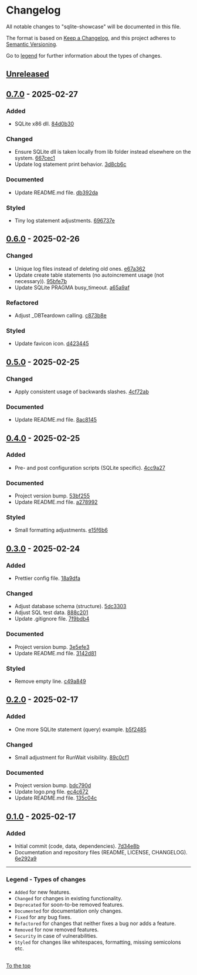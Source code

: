 #####

# Changelog

All notable changes to "sqlite-showcase" will be documented in this file.

The format is based on [Keep a Changelog](https://keepachangelog.com/en/1.0.0/),
and this project adheres to [Semantic Versioning](https://semver.org/spec/v2.0.0.html).

Go to [legend](#legend---types-of-changes) for further information about the types of changes.

## [Unreleased]

## [0.7.0] - 2025-02-27

### Added

- SQLite x86 dll. [84d0b30](https://github.com/sven-seyfert/sqlite-showcase/commit/84d0b303d9c66afc21b0de6568ea9910f5db0407)

### Changed

- Ensure SQLite dll is taken locally from lib folder instead elsewhere on the system. [667cec1](https://github.com/sven-seyfert/sqlite-showcase/commit/667cec1b8645ba3fb97d51c0694419b67fb45674)
- Update log statement print behavior. [3d8cb6c](https://github.com/sven-seyfert/sqlite-showcase/commit/3d8cb6cd98e115f533bfec50a4ebf58db361aa83)

### Documented

- Update README.md file. [db392da](https://github.com/sven-seyfert/sqlite-showcase/commit/db392dace3472f2276e4016011d770254842bbb8)

### Styled

- Tiny log statement adjustments. [696737e](https://github.com/sven-seyfert/sqlite-showcase/commit/696737e52a30ead01474a258ec10aaef9d8f659b)

## [0.6.0] - 2025-02-26

### Changed

- Unique log files instead of deleting old ones. [e67a362](https://github.com/sven-seyfert/sqlite-showcase/commit/e67a362384dcb86707088c12f460ac1ff1e5e396)
- Update create table statements (no autoincrement usage (not necessary)). [95bfe7b](https://github.com/sven-seyfert/sqlite-showcase/commit/95bfe7bee60ca23bef1bb50ee39efb044f3060d6)
- Update SQLite PRAGMA busy_timeout. [a65a9af](https://github.com/sven-seyfert/sqlite-showcase/commit/a65a9afe31b22fa20ff0c442e25064ae4a5602d0)

### Refactored

- Adjust _DBTeardown calling. [c873b8e](https://github.com/sven-seyfert/sqlite-showcase/commit/c873b8eb3626afc64d3b7a6206daa9da0c5f2236)

### Styled

- Update favicon icon. [d423445](https://github.com/sven-seyfert/sqlite-showcase/commit/d4234459e8be8cd683ed676be9203951c9642c07)

## [0.5.0] - 2025-02-25

### Changed

- Apply consistent usage of backwards slashes. [4cf72ab](https://github.com/sven-seyfert/sqlite-showcase/commit/4cf72ab6feea695944afb817a8e4b11d4cd51982)

### Documented

- Update README.md file. [8ac8145](https://github.com/sven-seyfert/sqlite-showcase/commit/8ac81459ce2ad576df381efb123f46e24e25d0bf)

## [0.4.0] - 2025-02-25

### Added

- Pre- and post configuration scripts (SQLite specific). [4cc9a27](https://github.com/sven-seyfert/sqlite-showcase/commit/4cc9a274a407908cbba69d80643383e33f25f7c0)

### Documented

- Project version bump. [53bf255](https://github.com/sven-seyfert/sqlite-showcase/commit/53bf255facc42d3542100ca94d104e713527b995)
- Update README.md file. [a278992](https://github.com/sven-seyfert/sqlite-showcase/commit/a2789920b63b62d1811df70dea767bf00b8b2d22)

### Styled

- Small formatting adjustments. [e15f6b6](https://github.com/sven-seyfert/sqlite-showcase/commit/e15f6b6bda89be9f693c24fc87ebc0dc5d4e9936)

## [0.3.0] - 2025-02-24

### Added

- Prettier config file. [18a9dfa](https://github.com/sven-seyfert/sqlite-showcase/commit/18a9dfa4f046c72862275a9b15c0de70950266c3)

### Changed

- Adjust database schema (structure). [5dc3303](https://github.com/sven-seyfert/sqlite-showcase/commit/5dc330384458b369bcb09150745806c7265be421)
- Adjust SQL test data. [888c201](https://github.com/sven-seyfert/sqlite-showcase/commit/888c201945cec928755ec0b7703d8e4e2d7ed112)
- Update .gitignore file. [7f9bdb4](https://github.com/sven-seyfert/sqlite-showcase/commit/7f9bdb47281548dab94889a4279cc4acbc36bdfc)

### Documented

- Project version bump. [3e5efe3](https://github.com/sven-seyfert/sqlite-showcase/commit/3e5efe3d8317db44dc58bf327a3f60db23155d65)
- Update README.md file. [3142d81](https://github.com/sven-seyfert/sqlite-showcase/commit/3142d81dc369bbb9da5db75c0bdd69d8804bc793)

### Styled

- Remove empty line. [c49a849](https://github.com/sven-seyfert/sqlite-showcase/commit/c49a849cfe1799317d3b9baa935e3812ac6d81ba)

## [0.2.0] - 2025-02-17

### Added

- One more SQLite statement (query) example. [b5f2485](https://github.com/sven-seyfert/sqlite-showcase/commit/b5f2485d910f28977a6382b8c720eb511283b3f6)

### Changed

- Small adjustment for RunWait visibility. [89c0cf1](https://github.com/sven-seyfert/sqlite-showcase/commit/89c0cf180bf5edcf76366501938a2c532c28e615)

### Documented

- Project version bump. [bdc790d](https://github.com/sven-seyfert/sqlite-showcase/commit/bdc790db6503b765cb5718545f226dfa2009c345)
- Update logo.png file. [ec4c672](https://github.com/sven-seyfert/sqlite-showcase/commit/ec4c672b2cd4635470b4c19aa4b4b22c6b10991b)
- Update README.md file. [135c04c](https://github.com/sven-seyfert/sqlite-showcase/commit/135c04cd73dfa00bf014af81c8bf1c6d6257a791)

## [0.1.0] - 2025-02-17

### Added

- Initial commit (code, data, dependencies). [7d34e8b](https://github.com/sven-seyfert/sqlite-showcase/commit/7d34e8b1f8bb8550ad7368dcd705ce4b0ad7abb0)
- Documentation and repository files (README, LICENSE, CHANGELOG). [6e292a9](https://github.com/sven-seyfert/sqlite-showcase/commit/6e292a9089175b47b8335dcd9c14ce79407aff88)

[Unreleased]: https://github.com/sven-seyfert/sqlite-showcase/compare/v0.7.0...HEAD
[0.7.0]: https://github.com/sven-seyfert/sqlite-showcase/compare/v0.6.0...v0.7.0
[0.6.0]: https://github.com/sven-seyfert/sqlite-showcase/compare/v0.5.0...v0.6.0
[0.5.0]: https://github.com/sven-seyfert/sqlite-showcase/compare/v0.4.0...v0.5.0
[0.4.0]: https://github.com/sven-seyfert/sqlite-showcase/compare/v0.3.0...v0.4.0
[0.3.0]: https://github.com/sven-seyfert/sqlite-showcase/compare/v0.2.0...v0.3.0
[0.2.0]: https://github.com/sven-seyfert/sqlite-showcase/compare/v0.1.0...v0.2.0
[0.1.0]: https://github.com/sven-seyfert/sqlite-showcase/releases/tag/v0.1.0

---

### Legend - Types of changes

- `Added` for new features.
- `Changed` for changes in existing functionality.
- `Deprecated` for soon-to-be removed features.
- `Documented` for documentation only changes.
- `Fixed` for any bug fixes.
- `Refactored` for changes that neither fixes a bug nor adds a feature.
- `Removed` for now removed features.
- `Security` in case of vulnerabilities.
- `Styled` for changes like whitespaces, formatting, missing semicolons etc.

##

[To the top](#)
